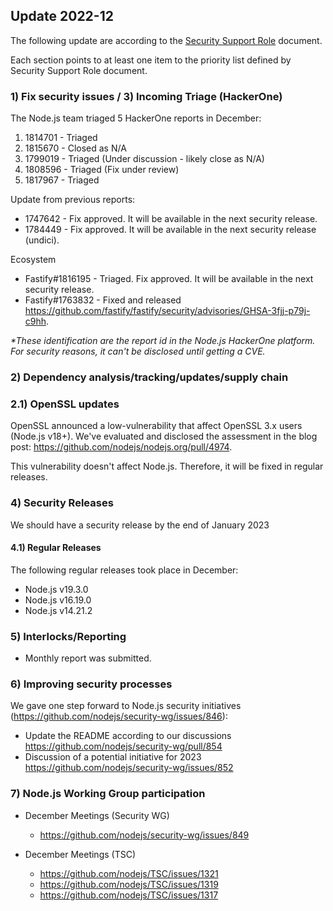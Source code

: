## Update 2022-12

The following update are according to the [Security Support Role](./security-support-role.md) document.

Each section points to at least one item to the priority list defined by Security Support Role document.

### 1) Fix security issues / 3) Incoming Triage (HackerOne)

The Node.js team triaged 5 HackerOne reports in December:
  1) 1814701 - Triaged
  2) 1815670 - Closed as N/A
  3) 1799019 - Triaged (Under discussion - likely close as N/A)
  4) 1808596 - Triaged (Fix under review)
  5) 1817967 - Triaged

Update from previous reports:
  * 1747642 - Fix approved. It will be available in the next security release.
  * 1784449 - Fix approved. It will be available in the next security release (undici).

Ecosystem

- Fastify#1816195 - Triaged. Fix approved. It will be available in the next security release.
- Fastify#1763832 - Fixed and released https://github.com/fastify/fastify/security/advisories/GHSA-3fjj-p79j-c9hh.

_*These identification are the report id in the Node.js HackerOne platform. For security reasons, it can't be disclosed until getting a CVE._

### 2) Dependency analysis/tracking/updates/supply chain

### 2.1) OpenSSL updates

OpenSSL announced a low-vulnerability that affect OpenSSL 3.x users (Node.js v18+). We've evaluated and disclosed the
assessment in the blog post: https://github.com/nodejs/nodejs.org/pull/4974.

This vulnerability doesn't affect Node.js. Therefore, it will be fixed in regular releases.

### 4) Security Releases

We should have a security release by the end of January 2023

#### 4.1) Regular Releases

The following regular releases took place in December:

- Node.js v19.3.0
- Node.js v16.19.0
- Node.js v14.21.2

### 5) Interlocks/Reporting

- Monthly report was submitted.

### 6) Improving security processes

We gave one step forward to Node.js security initiatives (https://github.com/nodejs/security-wg/issues/846):

* Update the README according to our discussions https://github.com/nodejs/security-wg/pull/854
* Discussion of a potential initiative for 2023 https://github.com/nodejs/security-wg/issues/852

### 7) Node.js Working Group participation

* December Meetings (Security WG)
  - https://github.com/nodejs/security-wg/issues/849

* December Meetings (TSC)
  - https://github.com/nodejs/TSC/issues/1321
  - https://github.com/nodejs/TSC/issues/1319
  - https://github.com/nodejs/TSC/issues/1317
